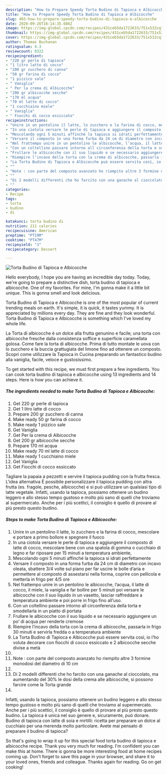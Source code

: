 ```yaml
---
description: "How to Prepare Speedy Torta Budino di Tapioca e Albicocche"
title: "How to Prepare Speedy Torta Budino di Tapioca e Albicocche"
slug: 403-how-to-prepare-speedy-torta-budino-di-tapioca-e-albicocche
date: 2020-09-26T16:14:35.686Z
image: https://img-global.cpcdn.com/recipes/431ceb5da1722633/751x532cq70/torta-budino-di-tapioca-e-albicocche-recipe-main-photo.jpg
thumbnail: https://img-global.cpcdn.com/recipes/431ceb5da1722633/751x532cq70/torta-budino-di-tapioca-e-albicocche-recipe-main-photo.jpg
cover: https://img-global.cpcdn.com/recipes/431ceb5da1722633/751x532cq70/torta-budino-di-tapioca-e-albicocche-recipe-main-photo.jpg
author: Thomas Buchanan
ratingvalue: 4.3
reviewcount: 8322
recipeingredient:
- "220 gr perle di tapioca"
- "1 litro latte di cocco"
- "200 gr zucchero di canna"
- "50 gr farina di cocco"
- "1 pizzico sale"
- " Vaniglia"
- " Per la crema di Albicocche"
- "200 gr albicocche secche"
- "170 ml acqua"
- "70 ml latte di cocco"
- "1 cucchiaino miele"
- " Vaniglia"
- " Fiocchi di cocco essiccato"
recipeinstructions:
- "Unire in un pentolino il latte, lo zucchero e la farina di cocco, mescolare e portare a primo bollore e spegnere il fuoco"
- "In una ciotola versare le perle di tapioca e aggiungere il composto di latte di cocco, mescolare bene con una spatola di gomma o cucchiaio di legno e far riposare per 15 minuti a temperatura ambiente,"
- "Mescolando ogni 5 minuti affinché la tapioca si idrati perfettamente"
- "Versare il composto in una forma furba da 24 cm di diametro con incavo oleata, sbattere 3/4 volte sul piano per far uscire le bolle d’aria e permettere al composto di assestarsi nella forma, coprire con pellicola e metterla in frigo per 4/5 ore"
- "Nel frattempo unire in un pentolino le albicocche, l’acqua, il latte di cocco, il miele, la vaniglia e far bollire per 5 minuti poi versare le albicocche con il suo liquido in un vasetto, lasciar raffreddare a temperatura ambiente e poi porre in frigo fino all’uso."
- "Con un coltellino passare intorno all circonferenza della torta e smodellarla in un piatto di portata"
- "Frullare le albicocche con il suo liquido e se necessario aggiungere un po’ di acqua per renderle cremose"
- "Riempire l’incavo della torta con la crema di albicocche, passarla in frigo 30 minuti e servirla fredda o a temperatura ambiente"
- "La Torta Budino di Tapioca e Albicocche può essere servita così, io l’ho voluta decorare con fiocchi di cocco essiccato e 2 albicocche secche divise a metà"
- ""
- "Note : con parte del composto avanzato ho riempito altre 3 formine monodosi del diametro di 10 cm"
- ""
- "Di 2 modelli differenti che ho farcito con una ganache al cioccolato, ma aumentando del 30% le dosi della crema alle albicocche, si possono farcire come la Torta grande"
- ""
categories:
- Recipe
tags:
- torta
- budino
- di

katakunci: torta budino di 
nutrition: 211 calories
recipecuisine: American
preptime: "PT19M"
cooktime: "PT47M"
recipeyield: "3"
recipecategory: Dessert

---
```



![Torta Budino di Tapioca e Albicocche](https://img-global.cpcdn.com/recipes/431ceb5da1722633/751x532cq70/torta-budino-di-tapioca-e-albicocche-recipe-main-photo.jpg)

Hello everybody, I hope you are having an incredible day today. Today, we're going to prepare a distinctive dish, torta budino di tapioca e albicocche. One of my favorites. For mine, I'm gonna make it a little bit unique. This is gonna smell and look delicious.

Torta Budino di Tapioca e Albicocche is one of the most popular of current trending meals on earth. It's simple, it is quick, it tastes yummy. It is appreciated by millions every day. They are fine and they look wonderful. Torta Budino di Tapioca e Albicocche is something which I've loved my whole life.

La Torta di albicocche è un dolce alla frutta genunino e facile; una torta con albicocche fresche dalla consistenza soffice e superficie caramellata golosa. Come fare la torta di albicocche. Prima di tutto montate le uova con lo zucchero e la buccia grattugiata del limone fino ad ottenere un composto. Scopri come utilizzare la Tapioca in Cucina preparando un fantastico budino alla vaniglia, facile, veloce e gustosissimo.


To get started with this recipe, we must first prepare a few ingredients. You can cook torta budino di tapioca e albicocche using 13 ingredients and 14 steps. Here is how you can achieve it.

<!--inarticleads1-->

##### The ingredients needed to make Torta Budino di Tapioca e Albicocche:

1. Get 220 gr perle di tapioca
1. Get 1 litro latte di cocco
1. Prepare 200 gr zucchero di canna
1. Make ready 50 gr farina di cocco
1. Make ready 1 pizzico sale
1. Get  Vaniglia
1. Get  Per la crema di Albicocche
1. Get 200 gr albicocche secche
1. Prepare 170 ml acqua
1. Make ready 70 ml latte di cocco
1. Make ready 1 cucchiaino miele
1. Get  Vaniglia
1. Get  Fiocchi di cocco essiccato


Tagliare la papaia a pezzetti e servire il tapioca pudding con la frutta fresca. L&#39;idea alternativa È possibile personalizzare il tapioca pudding con altra frutta (es. fragole, pesche, albicocche) e si può utilizzare un qualsiasi tipo di latte vegetale. Infatti, usando la tapioca, possiamo ottenere un budino leggero e allo stesso tempo gustoso e molto più sano di quelli che troviamo al supermercato. Anche per i più scettici, il consiglio è quello di provare al più presto questo budino. 

<!--inarticleads2-->

##### Steps to make Torta Budino di Tapioca e Albicocche:

1. Unire in un pentolino il latte, lo zucchero e la farina di cocco, mescolare e portare a primo bollore e spegnere il fuoco
1. In una ciotola versare le perle di tapioca e aggiungere il composto di latte di cocco, mescolare bene con una spatola di gomma o cucchiaio di legno e far riposare per 15 minuti a temperatura ambiente,
1. Mescolando ogni 5 minuti affinché la tapioca si idrati perfettamente
1. Versare il composto in una forma furba da 24 cm di diametro con incavo oleata, sbattere 3/4 volte sul piano per far uscire le bolle d’aria e permettere al composto di assestarsi nella forma, coprire con pellicola e metterla in frigo per 4/5 ore
1. Nel frattempo unire in un pentolino le albicocche, l’acqua, il latte di cocco, il miele, la vaniglia e far bollire per 5 minuti poi versare le albicocche con il suo liquido in un vasetto, lasciar raffreddare a temperatura ambiente e poi porre in frigo fino all’uso.
1. Con un coltellino passare intorno all circonferenza della torta e smodellarla in un piatto di portata
1. Frullare le albicocche con il suo liquido e se necessario aggiungere un po’ di acqua per renderle cremose
1. Riempire l’incavo della torta con la crema di albicocche, passarla in frigo 30 minuti e servirla fredda o a temperatura ambiente
1. La Torta Budino di Tapioca e Albicocche può essere servita così, io l’ho voluta decorare con fiocchi di cocco essiccato e 2 albicocche secche divise a metà
1. 
1. Note : con parte del composto avanzato ho riempito altre 3 formine monodosi del diametro di 10 cm
1. 
1. Di 2 modelli differenti che ho farcito con una ganache al cioccolato, ma aumentando del 30% le dosi della crema alle albicocche, si possono farcire come la Torta grande
1. 


Infatti, usando la tapioca, possiamo ottenere un budino leggero e allo stesso tempo gustoso e molto più sano di quelli che troviamo al supermercato. Anche per i più scettici, il consiglio è quello di provare al più presto questo budino. La tapioca è unica nel suo genere e, sicuramente, può donare. Budino di tapioca con latte di soia e mirtilli: ricetta per preparare un dolce al cucchiaio per una merenda molto particolare. Avete mai pensato di preparare il budino di tapioca? 

So that's going to wrap it up for this special food torta budino di tapioca e albicocche recipe. Thank you very much for reading. I'm confident you can make this at home. There is gonna be more interesting food at home recipes coming up. Don't forget to save this page in your browser, and share it to your loved ones, friends and colleague. Thanks again for reading. Go on get cooking!
